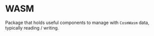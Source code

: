 # WASM

Package that holds useful components to manage with `CosmWasm` data, typically reading / writing.
